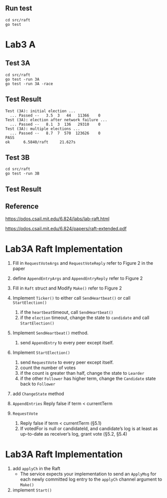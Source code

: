 
## Run test
```
cd src/raft
go test
```

# Lab3 A
## Test 3A
```
cd src/raft
go test -run 3A
go test -run 3A -race
```

## Test Result
```
Test (3A): initial election ...
  ... Passed --   3.5  3   44   11366    0
Test (3A): election after network failure ...
  ... Passed --   8.1  3  136   29310    0
Test (3A): multiple elections ...
  ... Passed --   8.7  7  570  123626    0
PASS
ok      6.5840/raft     21.627s
```

## Test 3B
```
cd src/raft
go test -run 3B
```

## Test Result
## Reference
https://pdos.csail.mit.edu/6.824/labs/lab-raft.html

https://pdos.csail.mit.edu/6.824/papers/raft-extended.pdf



# Lab3A Raft Implementation
1. Fill in `RequestVoteArgs` and `RequestVoteReply` refer to Figure 2 in the paper
2. define `AppendEntryArgs` and `AppendEntryReply` refer to Figure 2
3. Fill in `Raft` struct and Modify `Make()` refer to Figure 2
4. Implement `Ticker()` to either call `SendHeartbeat()` or call `StartElection()`
    1. if the `heartbeat`timeout, call `SendHeartbeat()`
    2. if the `election` timeout, change the state to `candidate` and call `StartElection()`

5. Implement `SendHeartbeat()` method.
    1.  send `AppendEntry` to every peer except itself.

6. Implement `StartElection()`
    1. send `RequestVote` to every peer except itself.
    2. count the number of votes
    3. if the count is greater than half, change the state to `Learder`
    4. if the other `Follower` has higher term, change the `Candidate` state back to `Follower`

7. add `ChangeState` method
8. `AppendEntries`  Reply false if term < currentTerm 
9. `RequestVote` 
    1. Reply false if term < currentTerm (§5.1)
    2. If votedFor is null or candidateId, and  candidate’s log is at least as up-to-date as receiver’s log, grant vote (§5.2, §5.4)



# Lab3A Raft Implementation

1. add `applyCh` in the Raft
    - The service expects your implementation to send an `ApplyMsg` for each newly committed log entry to the `applyCh` channel argument to `Make()`
2. implement `Start()`
